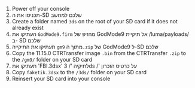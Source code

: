 1. Power off your console
2. תכניסו את ה-SD שלכם למחשב
3. Create a folder named `3ds` on the root of your SD card if it does not already exist
4. העתיקו את `GodMode9.firm` מהזיפ של GodMode9 אל תיקיית /luma/payloads/ ב- SD שלכם
5. תעתיקו את התיקייה `gm9` מתוך ה`.zip` של GodMode9 ל-SD שלכם
6. Copy the 11.15.0 CTRTransfer image `.bin` from the CTRTransfer `.zip` to the `/gm9/` folder on your SD card
7. תעתיקו את 'FBI.3dsx' לתיקיה '/ 3ds /' על כרטיס הזכרון
8. Copy `faketik.3dsx` to the `/3ds/` folder on your SD card
9. Reinsert your SD card into your console
